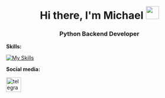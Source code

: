 <h1 align="center">Hi there, I'm Michael</a> 
<img src="https://github.com/blackcater/blackcater/raw/main/images/Hi.gif" height="35"/></h1>
<h3 align="center">Python Backend Developer </h3>



**Skills:**

[![My Skills](https://skillicons.dev/icons?i=py,django,postgres,sqlite,docker,git,postman,linux)](https://skillicons.dev)


**Social media:**

  <div id="badges">
    <a href="https://t.me/Mihaaaaao" target="_blank">
      <img src="https://cdn-icons-png.flaticon.com/512/2111/2111646.png" width="40" height="40" alt="telegram group" />
    </a>
    
  </div>

